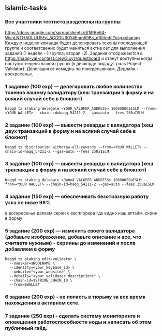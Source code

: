 ## Islamic-tasks
### Все участники тестнета разделены на группы

https://docs.google.com/spreadsheets/d/1jRBe64-WsnLNTHAOLUU5Ed_8CODU60Y4Enm59Bs_d60/edit?usp=sharing
Каждую неделю команда будет делегировать токены последующей группе и соответсвенно будет меняться актив сет для выполнения заданий (1 неделя - 1 группа; вторая -2).
Задания отображаются в https://haqq-val-contest.crew3.xyz/questboard и станут доступны когда наступит неделя вашей группы (в дискорде выдадут роль Project Validator). Делегация от комадны по понедельникам. Дедлайн - воскресенье.

### 1 задание (100 exp) — делегировать любое количество токенов вашему валидатору (хеш транзакции в форму и на всякий случай себе в блокнот)
```
haqqd tx staking delegate <YOUR_VALOPER_ADDRESS> 10000000aISLM --from=<YOUR WALLET> --chain-id=haqq_54211-2 --gas=auto --fees 250aISLM
```
### 2 задание (100 exp) — вывести реварды с валидатора (хеш двух транзакций в форму и на всякий случай себе в блокнот)
```
haqqd tx distribution withdraw-all-rewards --from=<YOUR WALLET> --chain-id=haqq_54211-2 --gas=auto --fees 250aISLM
```
### 3 задание (100 exp) — вывести реварды с валидатора (хеш транзакции в форму и на всякий случай себе в блокнот)
```
haqqd tx staking delegate <Любой_VALOPER_ADDRESS> 10000000aISLM --from=<YOUR WALLET> --chain-id=haqq_54211-2 --gas=auto --fees 250aISLM
```
### 4 задание (150 exp) — обеспечивать безотказную работу узла не ниже 98%
в воскресенье делаем скрин с експлорера где видно наш аптайм. скрин в форму

### 5 задание (200 exp) — изменить своего валидатора (добавьте изображение, добавьте описание и все, что считаете нужным) - скриины до изменений и после добавляем в форму

```
haqqd tx staking edit-validator \
  --moniker=$NODENAME \
  --identity=<your_keybase_id> \
  --website="<your_website>" \
  --details="<your_validator_description>" \
  --chain-id=$STRIDE_CHAIN_ID \
  --from=$WALLET
```
### 6 задание (200 exp) - не попасть в тюрьму за все время нахождения в активном сете.


###   7 задание (250 exp) - сделать систему мониторинга и оповещения работоспособности ноды и написать об этом публичный гайд.

